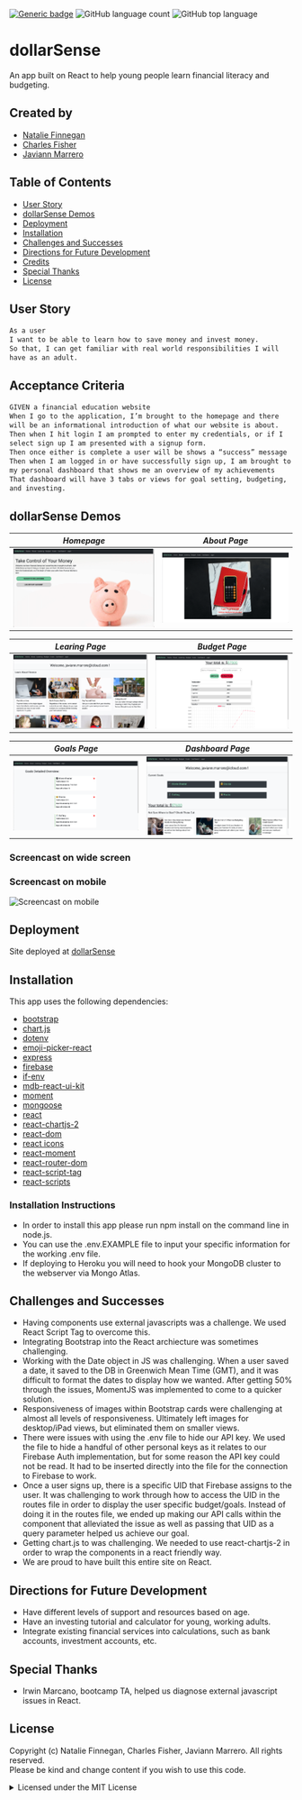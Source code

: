 [![Generic badge](https://img.shields.io/badge/license-MIT-<COLOR>.svg)](#license)
![GitHub language count](https://img.shields.io/github/languages/count/cdfishe1/dollar-sense)
![GitHub top language](https://img.shields.io/github/languages/top/cdfishe1/dollar-sense)

# dollarSense

An app built on React to help young people learn financial literacy and budgeting.

## Created by

- [Natalie Finnegan](https://github.com/nfinnegan)
- [Charles Fisher](https://github.com/cdfishe1)
- [Javiann Marrero](https://github.com/javiistacks)

## Table of Contents

- [User Story](#user-story)
- [dollarSense Demos](#dollarSense)
- [Deployment](#deployment)
- [Installation](#installation)
- [Challenges and Successes](#challenges-and-successes)
- [Directions for Future Development](#directions-for-future-development)
- [Credits](#credits)
- [Special Thanks](#special-thanks)
- [License](#license)

## User Story

```
As a user
I want to be able to learn how to save money and invest money.
So that, I can get familiar with real world responsibilities I will have as an adult.

```

## Acceptance Criteria

```
GIVEN a financial education website
When I go to the application, I’m brought to the homepage and there will be an informational introduction of what our website is about.
Then when I hit login I am prompted to enter my credentials, or if I select sign up I am presented with a signup form.
Then once either is complete a user will be shows a “success” message
Then when I am logged in or have successfully sign up, I am brought to my personal dashboard that shows me an overview of my achievements
That dashboard will have 3 tabs or views for goal setting, budgeting, and investing.

```

## dollarSense Demos

| ***Homepage***                                        | ***About Page***                                      |
| :--------------------------------:                    | :-----------------------------------:                 |
| <img src="./client/public/assets/homepage.png">       | <img src="./client/public/assets/aboutpage.png">      |

| ***Learing Page***                                    | ***Budget Page***                                     |
| :--------------------------------:                    | :-----------------------------------:                 |
| <img src="./client/public/assets/learningpage.png">   | <img src="./client/public/assets/budgetpage.png">     | 

| ***Goals Page***                                      | ***Dashboard Page***                                  |
| :--------------------------------:                    | :-----------------------------------:                 |
| <img src="./client/public/assets/goalspage.png">      | <img src="./client/public/assets/dashboardpage.png">  | 


### Screencast on wide screen

### Screencast on mobile
![Screencast on mobile](./client/public/assets/video2.gif)

## Deployment

Site deployed at [dollarSense](https://dollar-sense.herokuapp.com/)

## Installation

This app uses the following dependencies:

- [bootstrap](https://www.npmjs.com/package/bcrypt)
- [chart.js](https://www.npmjs.com/package/chart.js)
- [dotenv](https://www.npmjs.com/package/dotenv)
- [emoji-picker-react](https://www.npmjs.com/package/emoji-picker-react)
- [express](https://www.npmjs.com/package/express)
- [firebase](https://www.npmjs.com/package/firebase)
- [if-env](https://www.npmjs.com/package/if-env)
- [mdb-react-ui-kit](https://www.npmjs.com/package/mdb-react-ui-kit)
- [moment](https://www.npmjs.com/package/moment)
- [mongoose](https://www.npmjs.com/package/mongoose)
- [react](https://www.npmjs.com/package/react)
- [react-chartjs-2](https://www.npmjs.com/package/react-chartjs-2)
- [react-dom](https://www.npmjs.com/package/react-dom)
- [react icons](https://www.npmjs.com/package/react-icons)
- [react-moment](https://www.npmjs.com/package/react-moment)
- [react-router-dom](https://www.npmjs.com/package/react-router-dom)
- [react-script-tag](https://www.npmjs.com/package/react-script-tag)
- [react-scripts](https://www.npmjs.com/package/react-scripts)

### Installation Instructions

- In order to install this app please run npm install on the command line in node.js.
- You can use the .env.EXAMPLE file to input your specific information for the working .env file.
- If deploying to Heroku you will need to hook your MongoDB cluster to the webserver via Mongo Atlas.

## Challenges and Successes

- Having components use external javascripts was a challenge. We used React Script Tag to overcome this.
- Integrating Bootstrap into the React archiecture was sometimes challenging.
- Working with the Date object in JS was challenging. When a user saved a date, it saved to the DB in Greenwich Mean Time (GMT), and it was difficult to format the dates to display how we wanted. After getting 50% through the issues, MomentJS was implemented to come to a quicker solution.
- Responsiveness of images within Bootstrap cards were challenging at almost all levels of responsiveness. Ultimately left images for desktop/iPad views, but eliminated them on smaller views. 
- There were issues with using the .env file to hide our API key. We used the file to hide a handful of other personal keys as it relates to our Firebase Auth implementation, but for some reason the API key could not be read. It had to be inserted directly into the file for the connection to Firebase to work.
- Once a user signs up, there is a specific UID that Firebase assigns to the user. It was challenging to work through how to access the UID in the routes file in order to display the user specific budget/goals. Instead of doing it in the routes file, we ended up making our API calls within the component that alleviated the issue as well as passing that UID as a query parameter helped us achieve our goal.
- Getting chart.js to was challenging. We needed to use react-chartjs-2 in order to wrap the components in a react friendly way.
- We are proud to have built this entire site on React.

## Directions for Future Development

- Have different levels of support and resources based on age.
- Have an investing tutorial and calculator for young, working adults.
- Integrate existing financial services into calculations, such as bank accounts, investment accounts, etc.

## Special Thanks

- Irwin Marcano, bootcamp TA, helped us diagnose external javascript issues in React.

## License

Copyright (c) Natalie Finnegan, Charles Fisher, Javiann Marrero. All rights reserved.<br>
Please be kind and change content if you wish to use this code.

<details><summary>Licensed under the MIT License</summary>

Copyright (c) 2021 - present | Charles Fisher, Natalie Finnegan, Diego Villarreal

<blockquote>
Permission is hereby granted, free of charge, to any person obtaining a copy
of this software and associated documentation files (the "Software"), to deal
in the Software without restriction, including without limitation the rights
to use, copy, modify, merge, publish, distribute, sublicense, and/or sell
copies of the Software, and to permit persons to whom the Software is
furnished to do so, subject to the following conditions:

The above copyright notice and this permission notice shall be included in all
copies or substantial portions of the Software.

THE SOFTWARE IS PROVIDED "AS IS", WITHOUT WARRANTY OF ANY KIND, EXPRESS OR
IMPLIED, INCLUDING BUT NOT LIMITED TO THE WARRANTIES OF MERCHANTABILITY,
FITNESS FOR A PARTICULAR PURPOSE AND NONINFRINGEMENT. IN NO EVENT SHALL THE
AUTHORS OR COPYRIGHT HOLDERS BE LIABLE FOR ANY CLAIM, DAMAGES OR OTHER
LIABILITY, WHETHER IN AN ACTION OF CONTRACT, TORT OR OTHERWISE, ARISING FROM,
OUT OF OR IN CONNECTION WITH THE SOFTWARE OR THE USE OR OTHER DEALINGS IN THE
SOFTWARE.

</blockquote>
</details>
